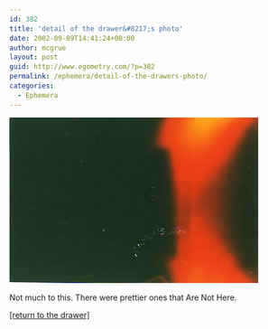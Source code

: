```yaml
---
id: 382
title: 'detail of the drawer&#8217;s photo'
date: 2002-09-09T14:41:24+00:00
author: mcgrue
layout: post
guid: http://www.egometry.com/?p=382
permalink: /ephemera/detail-of-the-drawers-photo/
categories:
  - Ephemera
---
```

<img src=/i/2004-09/drawer/2004.09.21_photo.jpg>

Not much to this. There were prettier ones that Are Not Here.

<a href=http://www.egometry.com/ephemera/the-contents-of-my-drawer/>[return to the drawer]</a>